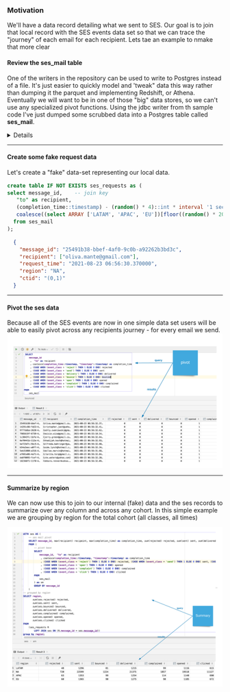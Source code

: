 
### Motivation
We'll have a data record detailing what we sent to SES. Our goal is to join that local record with the SES events data set so that we can trace the "journey" of each email for each recipient.  Lets tae an example to nmake that more clear

#### Review the ses_mail table
One of the writers in the repository can be used to write to Postgres instead of a file.   It's just easier to quickly model and 'tweak" data this way rather than dumping it the parquet and implementing Redshift, or Athena. Eventually we will want to be in one of those "big" data stores, so we can't use any specialized pivot functions.  Using the jdbc writer from th sample code I've just dumped some scrubbed data into a Postgres table called **ses_mail**.

<details> 
    SES_MAIL record

```json
  {
    "event_class": "open",
    "etl_time": "2021-08-23 11:32:30.209687",
    "timestamp": "2021-08-23 06:56:30.37",
    "source": "Contoso <test@contoso.mail.com>",
    "account": "742617195046",
    "message_id": "25491b38-bbef-4af0-9c0b-a92262b3bd3c",
    "from": ["Contoso <test@contoso.mail.com>"],
    "to": ["oliva.mante@gmail.com"],
    "messageId": "25491b38-bbef-4af0-9c0b-a92262b3bd3c",
    "subject": "Hello from Contoso.com!",
    "event_time": "2021-08-23 06:56:32.37",
    "event_type": "",
    "event_subclass": "",
    "event_recipients": "[]",
    "event_data": "{\"timestamp\":\"2021-08-2...130.176.17.135\"}",
    "bucket": "not-supported",
    "filename": "file:///Users/c../s3-spark-transform/input/open/open.json",
    "completion_time": "2021-08-23 06:56:32.370000",
    "ctid": "(0,1)"
  }
```
</details>

---

#### Create some fake request data
Let's create a "fake" data-set representing our local data.  

```sql
create table IF NOT EXISTS ses_requests as (
select message_id,    -- join key
   "to" as recipient,
   (completion_time::timestamp) - (random() * 4)::int * interval '1 seconds' request_time, -- random request time
   coalesce((select ARRAY ['LATAM', 'APAC', 'EU'])[floor((random() * 20))::int],'NA') as region -- random region
  from ses_mail
);

```

```json
  {
    "message_id": "25491b38-bbef-4af0-9c0b-a92262b3bd3c",
    "recipient": ["oliva.mante@gmail.com"],
    "request_time": "2021-08-23 06:56:30.370000",
    "region": "NA",
    "ctid": "(0,1)"
  }

```
---
#### Pivot the ses data
Because all of the SES events are now in one simple data set users will be able to easily pivot across any recipients journey - for every email we send. 
![](../../.gitbook/assets/pyspark/pivot.png)

---
#### Summarize by region
We can now use this to join to our internal (fake) data and the ses records to summarize over any column and across any cohort.  In this simple example we are grouping by region for the total cohort (all classes, all times)  

![](../../.gitbook/assets/pyspark/by-region.png)